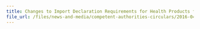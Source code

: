 ```yaml
---
title: Changes to Import Declaration Requirements for Health Products from 3rd May 2016 (HSA) 
file_url: /files/news-and-media/competent-authorities-circulars/2016-04-12-CA.pdf
---
```

